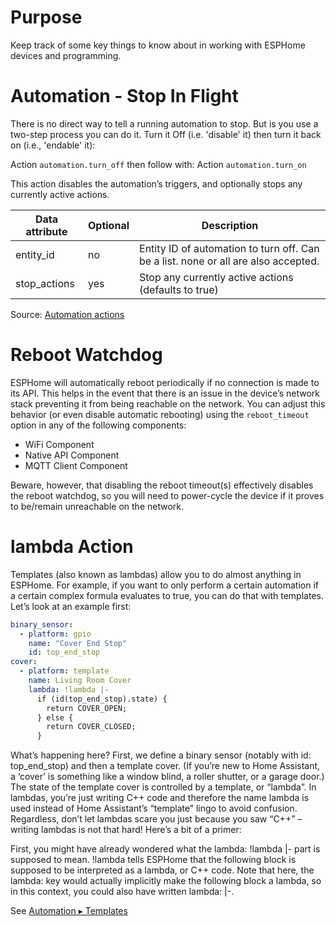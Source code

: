 
# Purpose

Keep track of some key things to know about in working with ESPHome devices and programming.

# Automation - Stop In Flight

There is no direct way to tell a running automation to stop. But is you use a two-step process you can do it. Turn it Off (i.e. 'disable' it) then turn it back on (i.e., 'endable' it):

Action `automation.turn_off` then follow with:
Action `automation.turn_on` 

This action disables the automation’s triggers, and optionally stops any currently active actions.

| Data attribute | Optional | Description                                                                        |
| -------------- | -------- | ---------------------------------------------------------------------------------- |
| entity_id      | no       | Entity ID of automation to turn off. Can be a list. none or all are also accepted. |
| stop_actions   | yes      | Stop any currently active actions (defaults to true)                               |

Source: [Automation actions](https://www.home-assistant.io/docs/automation/services/)

# Reboot Watchdog

ESPHome will automatically reboot periodically if no connection is made to its API. This helps in the event that there is an issue in the device’s network stack preventing it from being reachable on the network. You can adjust this behavior (or even disable automatic rebooting) using the `reboot_timeout` option in any of the following components:

   * WiFi Component
   * Native API Component
   * MQTT Client Component

Beware, however, that disabling the reboot timeout(s) effectively disables the reboot watchdog, so you will need to power-cycle the device if it proves to be/remain unreachable on the network.

# lambda Action

Templates (also known as lambdas) allow you to do almost anything in ESPHome. For example, if you want to only perform a certain automation if a certain complex formula evaluates to true, you can do that with templates. Let’s look at an example first:

``` yaml
binary_sensor:
  - platform: gpio
    name: "Cover End Stop"
    id: top_end_stop
cover:
  - platform: template
    name: Living Room Cover
    lambda: !lambda |-
      if (id(top_end_stop).state) {
        return COVER_OPEN;
      } else {
        return COVER_CLOSED;
      }
```

What’s happening here? First, we define a binary sensor (notably with id: top_end_stop) and then a template cover. (If you’re new to Home Assistant, a ‘cover’ is something like a window blind, a roller shutter, or a garage door.) The state of the template cover is controlled by a template, or “lambda”. In lambdas, you’re just writing C++ code and therefore the name lambda is used instead of Home Assistant’s “template” lingo to avoid confusion. Regardless, don’t let lambdas scare you just because you saw “C++” – writing lambdas is not that hard! Here’s a bit of a primer:

First, you might have already wondered what the lambda: !lambda |- part is supposed to mean. !lambda tells ESPHome that the following block is supposed to be interpreted as a lambda, or C++ code. Note that here, the lambda: key would actually implicitly make the following block a lambda, so in this context, you could also have written lambda: |-.

See [Automation ▸ Templates ](https://esphome.io/automations/templates#config-lambda)

